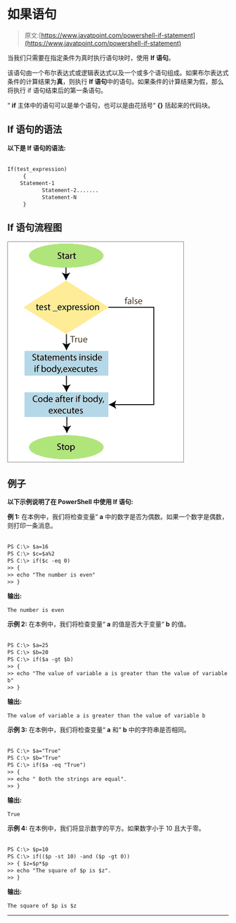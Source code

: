 # 如果语句

> 原文:[https://www.javatpoint.com/powershell-if-statement](https://www.javatpoint.com/powershell-if-statement)

当我们只需要在指定条件为真时执行语句块时，使用 **If 语句**。

该语句由一个布尔表达式或逻辑表达式以及一个或多个语句组成。如果布尔表达式条件的计算结果为**真**，则执行 **If 语句**中的语句。如果条件的计算结果为假，那么将执行 if 语句结束后的第一条语句。

“ **if** 主体中的语句可以是单个语句，也可以是由花括号“ **{}** 括起来的代码块。

## If 语句的语法

**以下是 If 语句的语法:**

```

If(test_expression)
     {
   	Statement-1
           Statement-2.......
           Statement-N
     }  

```

## If 语句流程图

![PowerShell If Statement](img/1422462490c01b8b2cc5642cef596bbc.png)

## 例子

**以下示例说明了在 PowerShell 中使用 If 语句:**

**例 1:** 在本例中，我们将检查变量“ **a** 中的数字是否为偶数。如果一个数字是偶数，则打印一条消息。

```

PS C:\> $a=16
PS C:\> $c=$a%2
PS C:\> if($c -eq 0)
>> {
>> echo "The number is even"
>> }

```

**输出:**

```
The number is even

```

**示例 2:** 在本例中，我们将检查变量“ **a** 的值是否大于变量“ **b** 的值。

```

PS C:\> $a=25
PS C:\> $b=20
PS C:\> if($a -gt $b)
>> {
>> echo "The value of variable a is greater than the value of variable b"
>> }

```

**输出:**

```
The value of variable a is greater than the value of variable b

```

**示例 3:** 在本例中，我们将检查变量“ **a** 和“ **b** 中的字符串是否相同。

```

PS C:\> $a="True"
PS C:\> $b="True"
PS C:\> if($a -eq "True")
>> {
>> echo " Both the strings are equal".
>> }

```

**输出:**

```
True

```

**示例 4:** 在本例中，我们将显示数字的平方。如果数字小于 10 且大于零。

```

PS C:\> $p=10
PS C:\> if(($p -st 10) -and ($p -gt 0))
>> { $z=$p*$p
>> echo "The square of $p is $z".
>> }

```

**输出:**

```
The square of $p is $z

```

* * *